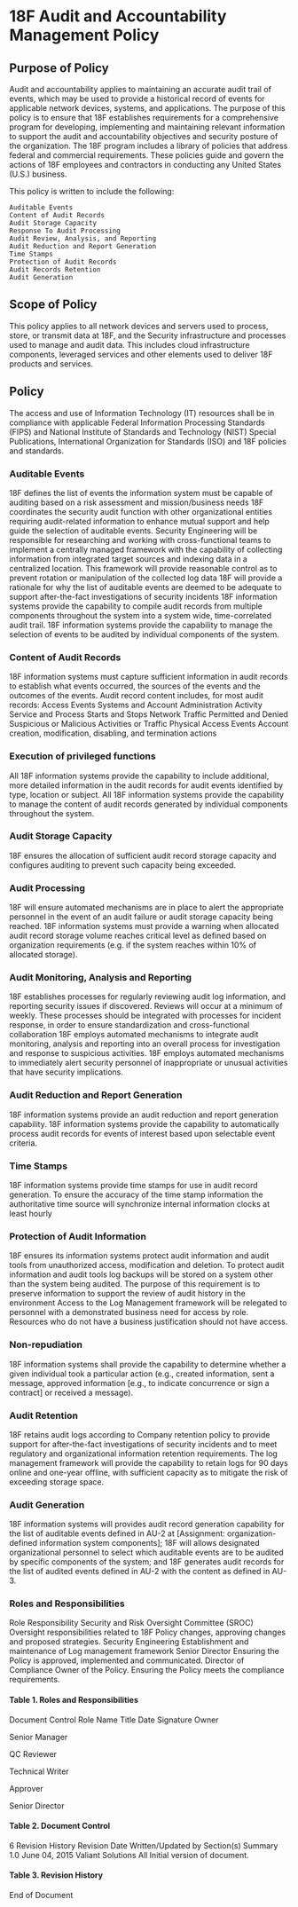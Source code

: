 # 18F Audit and Accountability Management Policy

## Purpose of Policy
Audit and accountability applies to maintaining an accurate audit trail of events, which may be used to provide a historical record of events for applicable network devices, systems, and applications.
The purpose of this policy is to ensure that 18F establishes requirements for a comprehensive program for developing, implementing and maintaining relevant information to support the audit and accountability objectives and security posture of the organization.
The 18F program includes a library of policies that address federal and commercial requirements. These policies guide and govern the actions of 18F employees and contractors in conducting any United States (U.S.) business.

This policy is written to include the following:

	Auditable Events
	Content of Audit Records
	Audit Storage Capacity
	Response To Audit Processing
	Audit Review, Analysis, and Reporting
	Audit Reduction and Report Generation
	Time Stamps
	Protection of Audit Records
	Audit Records Retention
	Audit Generation

## Scope of Policy
This policy applies to all network devices and servers used to process, store, or transmit data at 18F, and the Security infrastructure and processes used to manage and audit data. This includes cloud infrastructure components, leveraged services and other elements used to deliver 18F products and services.

## Policy
The access and use of Information Technology (IT) resources shall be in compliance with applicable Federal Information Processing Standards (FIPS) and National Institute of Standards and Technology (NIST) Special Publications, International Organization for Standards (ISO) and 18F policies and standards.

### Auditable Events
18F defines the list of events the information system must be capable of auditing based on a risk assessment and mission/business needs
18F coordinates the security audit function with other organizational entities requiring audit-related information to enhance mutual support and help guide the selection of auditable events.
Security Engineering will be responsible for researching and working with cross-functional teams to implement a centrally managed framework with the capability of collecting information from integrated target sources and indexing data in a centralized location. This framework will provide reasonable control as to prevent rotation or manipulation of the collected log data 18F will provide a rationale for why the list of auditable events are deemed to be adequate to support after-the-fact investigations of security incidents
18F information systems provide the capability to compile audit records from multiple components throughout the system into a system wide, time-correlated audit trail.
18F information systems provide the capability to manage the selection of events to be audited by individual components of the system.

### Content of Audit Records
18F information systems must capture sufficient information in audit records to establish what events occurred, the sources of the events and the outcomes of the events. Audit record content includes, for most audit records:
Access Events
Systems and Account Administration Activity
Service and Process Starts and Stops
Network Traffic Permitted and Denied
Suspicious or Malicious Activities or Traffic
Physical Access Events
Account creation, modification, disabling, and termination actions

### Execution of privileged functions
All 18F information systems provide the capability to include additional, more detailed information in the audit records for audit events identified by type, location or subject.
All 18F information systems provide the capability to manage the content of audit records generated by individual components throughout the system.

### Audit Storage Capacity
18F ensures the allocation of sufficient audit record storage capacity and configures auditing to prevent such capacity being exceeded.

### Audit Processing
18F will ensure automated mechanisms are in place to alert the appropriate personnel in the event of an audit failure or audit storage capacity being reached.
18F information systems must provide a warning when allocated audit record storage volume reaches critical level as defined based on organization requirements (e.g. if the system reaches within 10% of allocated storage).

### Audit Monitoring, Analysis and Reporting
18F establishes processes for regularly reviewing audit log information, and reporting security issues if discovered. Reviews will occur at a minimum of weekly. These processes should be integrated with processes for incident response, in order to ensure standardization and cross-functional collaboration
18F employs automated mechanisms to integrate audit monitoring, analysis and reporting into an overall process for investigation and response to suspicious activities.
18F employs automated mechanisms to immediately alert security personnel of inappropriate or unusual activities that have security implications.

### Audit Reduction and Report Generation
18F information systems provide an audit reduction and report generation capability.
18F information systems provide the capability to automatically process audit records for events of interest based upon selectable event criteria.

### Time Stamps
18F information systems provide time stamps for use in audit record generation. To ensure the accuracy of the time stamp information the authoritative time source will synchronize internal information clocks at least hourly

### Protection of Audit Information
18F ensures its information systems protect audit information and audit tools from unauthorized access, modification and deletion. To protect audit information and audit tools log backups will be stored on a system other than the system being audited. The purpose of this requirement is to preserve information to support the review of audit history in the environment
Access to the Log Management framework will be relegated to personnel with a demonstrated business need for access by role. Resources who do not have a business justification should not have access.

### Non-repudiation
18F information systems shall provide the capability to determine whether a given individual took a particular action (e.g., created information, sent a message, approved information [e.g., to indicate concurrence or sign a contract] or received a message).

### Audit Retention
18F retains audit logs according to Company retention policy to provide support for after-the-fact investigations of security incidents and to meet regulatory and organizational information retention requirements.
The log management framework will provide the capability to retain logs for 90 days online and one-year offline, with sufficient capacity as to mitigate the risk of exceeding storage space.

### Audit Generation
18F information systems will provides audit record generation capability for the list of auditable events defined in AU-2 at [Assignment: organization-defined information system components];
18F will allows designated organizational personnel to select which auditable events are to be audited by specific components of the system; and
18F generates audit records for the list of audited events defined in AU-2 with the content as defined in AU-3.

### Roles and Responsibilities
Role
Responsibility
Security and Risk Oversight Committee (SROC)
Oversight responsibilities related to 18F Policy changes, approving changes and proposed strategies.
Security Engineering
Establishment and maintenance of Log management framework
Senior Director
Ensuring the Policy is approved, implemented and communicated.
Director of Compliance
Owner of the Policy. Ensuring the Policy meets the compliance requirements.

#### Table 1. Roles and Responsibilities
Document Control
Role
Name
Title
Date
Signature
Owner

Senior Manager


QC Reviewer

Technical Writer


Approver

Senior Director


#### Table 2. Document Control
6 Revision History
Revision
Date
Written/Updated by
Section(s)
Summary
1.0
June 04, 2015
Valiant Solutions
All
Initial version of document.

#### Table 3. Revision History
End of Document
